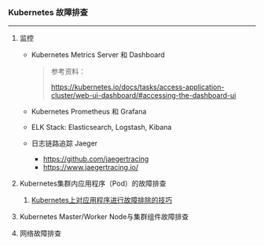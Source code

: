 ### Kubernetes 故障排查

------

1. 监控
   - Kubernetes Metrics Server 和 Dashboard

     > 参考资料：
     >
     > https://kubernetes.io/docs/tasks/access-application-cluster/web-ui-dashboard/#accessing-the-dashboard-ui

   - Kubernetes Prometheus 和 Grafana

   - ELK Stack: Elasticsearch, Logstash, Kibana

   - 日志链路追踪 Jaeger
     - https://github.com/jaegertracing
     - https://www.jaegertracing.io/
   
2. Kubernetes集群内应用程序（Pod）的故障排查
   
   1. [Kubernetes上对应用程序进行故障排除的技巧](https://mp.weixin.qq.com/s/Gm15-rDT6r-YoBkxYshUSg)
   
3. Kubernetes Master/Worker Node与集群组件故障排查

4. 网络故障排查



